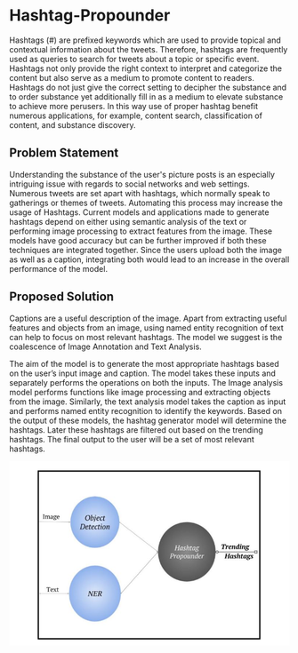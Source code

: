 # Hashtag-Propounder

Hashtags (#) are prefixed keywords which are used to provide topical and contextual information about the tweets. Therefore, hashtags are frequently used as queries to search for tweets about a topic or specific event. Hashtags not only provide the right context to interpret and categorize the content but also serve as a medium to promote content to readers. Hashtags do not just give the correct setting to decipher the substance and to order substance yet additionally fill in as a medium to elevate substance to achieve more perusers. In this way use of proper hashtag benefit numerous applications, for example, content search, classification of content, and substance discovery.

## Problem Statement
Understanding the substance of the user's picture posts is an especially intriguing issue with regards to social networks and web settings. Numerous tweets are set apart with hashtags, which normally speak to gatherings or themes of tweets. Automating this process may increase the usage of Hashtags. Current models and applications made to generate hashtags depend on either using semantic analysis of the text or performing image processing to extract features from the image. These models have good accuracy but can be further improved if both these techniques are integrated together. Since the users upload both the image as well as a caption, integrating both would lead to an increase in the overall performance of the model.

## Proposed Solution
Captions are a useful description of the image. Apart from extracting useful features and objects from an image, using named entity recognition of text can help to focus on most relevant hashtags. The model we suggest is the coalescence of Image Annotation and Text Analysis.

The aim of the model is to generate the most appropriate hashtags based on the user’s input image and caption. The model takes these inputs and separately performs the operations on both the inputs. The Image analysis model performs functions like image processing and extracting objects from the image. Similarly, the text analysis model takes the caption as input and performs named entity recognition to identify the keywords. Based on the output of these models, the hashtag generator model will determine the hashtags. Later these hashtags are filtered out based on the trending hashtags. The final output to the user will be a set of most relevant hashtags.

![alt text](https://github.com/kdave97/Hashtag-Propounder/blob/master/images/Coalesce%20model.JPG)

